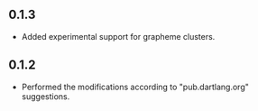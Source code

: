 ## 0.1.3

- Added experimental support for grapheme clusters.

## 0.1.2

- Performed the modifications according to "pub.dartlang.org" suggestions.
